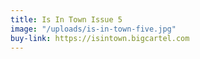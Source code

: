 ```yaml
---
title: Is In Town Issue 5
image: "/uploads/is-in-town-five.jpg"
buy-link: https://isintown.bigcartel.com
---
```


